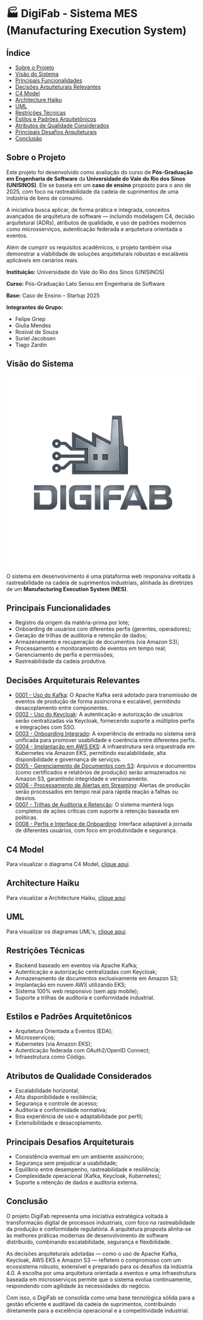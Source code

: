# 🏭 DigiFab - Sistema MES (Manufacturing Execution System)

## Índice
- [Sobre o Projeto](#sobre-o-projeto)
- [Visão do Sistema](#visão-do-sistema)
- [Principais Funcionalidades](#principais-funcionalidades)
- [Decisões Arquiteturais Relevantes](#decisões-arquiteturais-relevantes)
- [C4 Model](#c4-model)
- [Architecture Haiku](#architecture-haiku)
- [UML](#uml)
- [Restrições Técnicas](#restrições-técnicas)
- [Estilos e Padrões Arquitetônicos](#estilos-e-padrões-arquitetônicos)
- [Atributos de Qualidade Considerados](#atributos-de-qualidade-considerados)
- [Principais Desafios Arquiteturais](#principais-desafios-arquiteturais)
- [Conclusão](#conclusão)

## Sobre o Projeto

Este projeto foi desenvolvido como avaliação do curso de **Pós-Graduação em Engenharia de Software** da **Universidade do Vale do Rio dos Sinos (UNISINOS)**. Ele se baseia em um **caso de ensino** proposto para o ano de 2025, com foco na rastreabilidade da cadeia de suprimentos de uma indústria de bens de consumo.

A iniciativa busca aplicar, de forma prática e integrada, conceitos avançados de arquitetura de software — incluindo modelagem C4, decisão arquitetural (ADRs), atributos de qualidade, e uso de padrões modernos como microsserviços, autenticação federada e arquitetura orientada a eventos.

Além de cumprir os requisitos acadêmicos, o projeto também visa demonstrar a viabilidade de soluções arquiteturais robustas e escaláveis aplicáveis em cenários reais.

**Instituição:** Universidade do Vale do Rio dos Sinos (UNISINOS)

**Curso:** Pós-Graduação Lato Sensu em Engenharia de Software

**Base:** Caso de Ensino – Startup 2025

**Integrantes do Grupo:**
- Felipe Griep
- Giulia Mendes
- Rosival de Souza
- Suriel Jacobsen
- Tiago Zardin 

## Visão do Sistema

![Logo DigiFab](images/logo-digifab.png)

O sistema em desenvolvimento é uma plataforma web responsiva voltada à rastreabilidade na cadeia de suprimentos industriais, alinhada às diretrizes de um **Manufacturing Execution System (MES)**.

## Principais Funcionalidades
- Registro da origem da matéria-prima por lote;
- Onboarding de usuários com diferentes perfis (gerentes, operadores);
- Geração de trilhas de auditoria e retenção de dados;
- Armazenamento e recuperação de documentos (via Amazon S3);
- Processamento e monitoramento de eventos em tempo real;
- Gerenciamento de perfis e permissões;
- Rastreabilidade da cadeia produtiva.

## Decisões Arquiteturais Relevantes
- [0001 - Uso do Kafka](./docs/adr/0001-use-kafka-for-event-streaming.md): O Apache Kafka será adotado para transmissão de eventos de produção de forma assíncrona e escalável, permitindo desacoplamento entre componentes.
- [0002 - Uso do Keycloak](./docs/adr/0002-use-keycloak-for-auth.md): A autenticação e autorização de usuários serão centralizadas via Keycloak, fornecendo suporte a múltiplos perfis e integrações com SSO.
- [0003 - Onboarding Integrado](./docs/adr/0003-integrated-onboarding.md): A experiência de entrada no sistema será unificada para promover usabilidade e coerência entre diferentes perfis.
- [0004 - Implantação em AWS EKS](./docs/adr/0004-deploy-on-aws-eks.md): A infraestrutura será orquestrada em Kubernetes via Amazon EKS, permitindo escalabilidade, alta disponibilidade e governança de serviços.
- [0005 - Gerenciamento de Documentos com S3](./docs/adr/0005-document-management-with-s3.md): Arquivos e documentos (como certificados e relatórios de produção) serão armazenados no Amazon S3, garantindo integridade e versionamento.
- [0006 - Processamento de Alertas em Streaming](./docs/adr/0006-stream-processing-alerts.md): Alertas de produção serão processados em tempo real para rápida reação a falhas ou desvios.
- [0007 - Trilhas de Auditoria e Retenção](./docs/adr/0007-audit-trails-and-data-retention.md): O sistema manterá logs completos de ações críticas com suporte à retenção baseada em políticas.
- [0008 - Perfis e Interface de Onboarding](./docs/adr/0008-user-profiles-and-onboarding-ui.md): Interface adaptável à jornada de diferentes usuários, com foco em produtividade e segurança.

## C4 Model
Para visualizar o diagrama C4 Model, [clique aqui](docs/c4/c4-model.md).

## Architecture Haiku
Para visualizar a Architecture Haiku, [clique aqui](docs/haiku/architecture-haiku.md)

## UML
Para visualizar os diagramas UML's, [clique aqui](docs/uml/uml.md).

## Restrições Técnicas
- Backend baseado em eventos via Apache Kafka;
- Autenticação e autorização centralizadas com Keycloak;
- Armazenamento de documentos exclusivamente em Amazon S3;
- Implantação em nuvem AWS utilizando EKS;
- Sistema 100% web responsivo (sem app mobile);
- Suporte a trilhas de auditoria e conformidade industrial.

## Estilos e Padrões Arquitetônicos
- Arquitetura Orientada a Eventos (EDA);
- Microsserviços;
- Kubernetes (via Amazon EKS);
- Autenticação federada com OAuth2/OpenID Connect;
- Infraestrutura como Código.

## Atributos de Qualidade Considerados
- Escalabilidade horizontal;
- Alta disponibilidade e resiliência;
- Segurança e controle de acesso;
- Auditoria e conformidade normativa;
- Boa experiência de uso e adaptabilidade por perfil;
- Extensibilidade e desacoplamento.

## Principais Desafios Arquiteturais
- Consistência eventual em um ambiente assíncrono;
- Segurança sem prejudicar a usabilidade;
- Equilíbrio entre desempenho, rastreabilidade e resiliência;
- Complexidade operacional (Kafka, Keycloak, Kubernetes);
- Suporte a retenção de dados e auditoria externa.

## Conclusão
O projeto DigiFab representa uma iniciativa estratégica voltada à transformação digital de processos industriais, com foco na rastreabilidade da produção e conformidade regulatória. A arquitetura proposta alinha-se às melhores práticas modernas de desenvolvimento de software distribuído, combinando escalabilidade, segurança e flexibilidade.

As decisões arquiteturais adotadas — como o uso de Apache Kafka, Keycloak, AWS EKS e Amazon S3 — refletem o compromisso com um ecossistema robusto, extensível e preparado para os desafios da indústria 4.0. A escolha por uma arquitetura orientada a eventos e uma infraestrutura baseada em microsserviços permite que o sistema evolua continuamente, respondendo com agilidade às necessidades do negócio.

Com isso, o DigiFab se consolida como uma base tecnológica sólida para a gestão eficiente e auditável da cadeia de suprimentos, contribuindo diretamente para a excelência operacional e a competitividade industrial.
